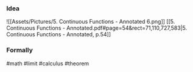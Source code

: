 ### Idea
![[Assets/Pictures/5. Continuous Functions - Annotated 6.png]]
[[5. Continuous Functions - Annotated.pdf#page=54&rect=71,110,727,583|5. Continuous Functions - Annotated, p.54]]

### Formally

#math #limit #calculus #theorem 



